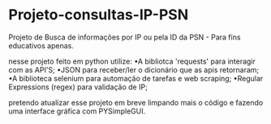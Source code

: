 # Projeto-consultas-IP-PSN
Projeto de Busca de informações por IP ou pela ID da PSN - Para fins educativos apenas.

nesse projeto feito em python utilize: 
•A bibliotca 'requests' para interagir com as API'S;
•JSON para receber/ler o dicionário que as apis retornaram; 
•A biblioteca selenium para automação de tarefas e web scraping;
•Regular Expressions (regex) para validação de IP;

pretendo atualizar esse projeto em breve limpando mais o código e fazendo uma interface gráfica com PYSimpleGUI.
